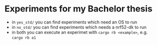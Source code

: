 # Experiments for my Bachelor thesis

- in `yes_std/` you can find experiments which need an OS to run
- in `no_std/` you can find experiments which needs a nrf52-dk to run
- in both you can execute an experimet with `cargo rb <example>`, e.g. `cargo rb a1`

